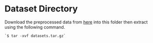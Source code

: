 # Dataset Directory

Download the preprocessed data from [here](https://drive.google.com/file/d/1MgUJzVKw1f1CZN96zdgdZV0C4bkmBRlZ/view?usp=sharing) into this folder then extract using the following command.

    `$ tar -xvf datasets.tar.gz`